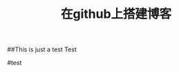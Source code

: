 ﻿---
layout: post
title: 在github上搭建博客
category: test
tags: [github, bootstrap, jekyll, javascript]
---


##This is just a test
Test

#test